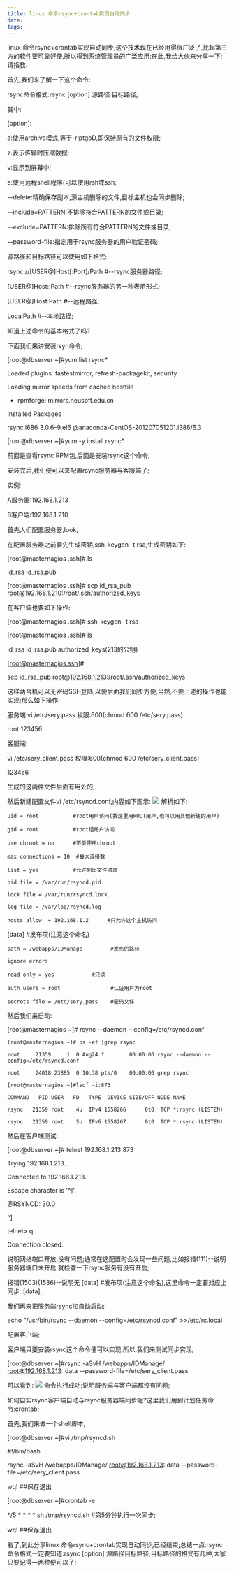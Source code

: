 ```yaml
---
title: linux 命令rsync+crontab实现自动同步
date: 
tags:
---
```

linux 命令rsync+crontab实现自动同步,这个技术现在已经用得很广泛了,比起第三方的软件要可靠好使,所以得到系统管理员的广泛应用;在此,我给大伙来分享一下;请指教.

首先,我们来了解一下这个命令:

rsync命令格式:rsync [option] 源路径 目标路径;
<!--more-->
其中:

[option]:

a:使用archive模式,等于-rlptgoD,即保持原有的文件权限;

z:表示传输时压缩数据;

v:显示到屏幕中;

e:使用远程shell程序(可以使用rsh或ssh;

--delete:精确保存副本,源主机删除的文件,目标主机也会同步删除;

--include=PATTERN:不排除符合PATTERN的文件或目录;

--exclude=PATTERN:排除所有符合PATTERN的文件或目录;

--password-file:指定用于rsync服务器的用户验证密码;

源路径和目标路径可以使用如下格式:

rsync://[USER@]Host[:Port]/Path     #--rsync服务器路径;

[USER@]Host::Path                   #--rsync服务器的另一种表示形式;

[USER@]Host:Path                    #--远程路径;

LocalPath                           #--本地路径;

知道上述命令的基本格式了吗?

下面我们来讲安装rsyn命令;

[root@dbserver ~]#yum list rsync*

Loaded plugins: fastestmirror, refresh-packagekit, security

Loading mirror speeds from cached hostfile

 * rpmforge: mirrors.neusoft.edu.cn

Installed Packages

rsync.i686          3.0.6-9.el6           @anaconda-CentOS-201207051201.i386/6.3

[root@dbserver ~]#yum -y install rsync*

前面是查看rsync RPM包,后面是安装rsync这个命令;

安装完后,我们便可以来配置rsync服务器与客服端了;

实例:

A服务器:192.168.1.213

B客户端:192.168.1.210

首先人们配置服务器,look,

在配置服务器之前要先生成密钥,ssh-keygen -t rsa,生成密钥如下:

[root@masternagios .ssh]# ls

id_rsa  id_rsa.pub

[root@masternagios .ssh]#              scp id_rsa_pub root@192.168.1.210:/root/.ssh/authorized_keys

在客户端也要如下操作:

[root@masternagios .ssh]# ssh-keygen -t rsa

[root@masternagios .ssh]# ls

id_rsa  id_rsa.pub  authorized_keys(213的公钥)

[root@masternagios.ssh]#

scp id_rsa_pub root@192.168.1.213:/root/.ssh/authorized_keys

这样两台机可以无密码SSH登陆,以便后面我们同步方便;当然,不要上述的操作也能实现;那么如下操作:

服务端:vi /etc/sery.pass  权限:600(chmod 600 /etc/sery.pass)

root:123456

客服端:

vi /etc/sery_client.pass  权限:600(chmod 600 /etc/sery_client.pass)

123456

生成的这两件文件后面有用处的;

然后新建配置文件vi /etc/rsyncd.conf,内容如下图示:
![](http://hiphotos.baidu.com/exp/pic/item/d872d695d143ad4b038f881c83025aafa50f060e.jpg)
解析如下:

    uid = root           #root用户访问(我这里用ROOT用户,也可以用其他新建的用户)

    gid = root           #root组用户访问

    use chroot = no      #不能使用chroot

    max connections = 10  #最大连接数

    list = yes           #允许列出文件清单

    pid file = /var/run/rsyncd.pid

    lock file = /var/run/rsyncd.lock

    log file = /var/log/rsyncd.log

    hosts allow  = 192.168.1.2      #只允许这个主机访问

   [data]                    #发布项(注意这个命名)

    path = /webapps/IDManage         #发布的路径

    ignore errors

    read only = yes            #只读

    auth users = root                #认证用户为root

    secrets file = /etc/sery.pass    #密码文件

然后我们来启动:

[root@masternagios ~]# rsync --daemon --config=/etc/rsyncd.conf

    [root@masternagios ~]# ps -ef |grep rsync

    root     21359     1  0 Aug24 ?        00:00:00 rsync --daemon --     config=/etc/rsyncd.conf

    root     24018 23885  0 10:38 pts/0    00:00:00 grep rsync

    [root@masternagios ~]#lsof -i:873

    COMMAND   PID USER   FD   TYPE  DEVICE SIZE/OFF NODE NAME

    rsync   21359 root    4u  IPv4 1558266      0t0  TCP *:rsync (LISTEN)

    rsync   21359 root    5u  IPv6 1558267      0t0  TCP *:rsync (LISTEN)

然后在客户端测试:

[root@dbserver ~]# telnet 192.168.1.213 873

Trying 192.168.1.213...

Connected to 192.168.1.213.

Escape character is '^]'.

@RSYNCD: 30.0

^]

telnet> q

Connection closed.

说明网络端口开放,没有问题;通常在这配置时会发现一些问题,比如报错(111)--说明服务器端口未开启,就检查一下rsync服务有没有开启;

报错(1503)(1536)--说明无 [data] #发布项(注意这个命名),这里命令一定要对应上同步::[data];

我们再来把服务端rsync加自动启动;

echo "/usr/bin/rsync --daemon --config=/etc/rsyncd.conf" >>/etc/rc.local

配置客户端;

客户端只要安装rsync这个命令便可以实现,所以,我们来测试同步实现;

[root@dbserver ~]#rsync -aSvH /webapps/IDManage/ root@192.168.1.213::data --password-file=/etc/sery_client.pass

可以看到:
![](http://hiphotos.baidu.com/exp/pic/item/346bd85c10385343bd094ffd9213b07ec88088ed.jpg)
命令执行成功;说明服务端与客户端都没有问题;

如何自实rsync客户端自动与rsync服务器端同步呢?这里我们用到计划任务命令:crontab;

首先,我们来做一个shell脚本,

[root@dbserver ~]#vi /tmp/rsyncd.sh

#!/bin/bash

rsync -aSvH /webapps/IDManage/ root@192.168.1.213::data --password-file=/etc/sery_client.pass

wq!   ##保存退出

[root@dbserver ~]#crontab -e

*/5 * * * * sh /tmp/rsyncd.sh #第5分钟执行一次同步;

wq!   ##保存退出

看了,到此分享linux 命令rsync+crontab实现自动同步,已经结束;总结一点:rsync命令格式一定要知道:rsync [option] 源路径目标路径,目标路径的格式有几种,大家只要记得一两种便可以了;